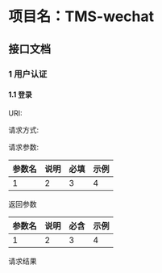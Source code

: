 # 项目名：TMS-wechat  
## 接口文档  
### 1 用户认证  
#### 1.1 登录  

URI:  

请求方式:  

请求参数:  

|参数名|说明|必填|示例|  
|---|---|---|---|  
|1|2|3|4|  

返回参数

|参数名|说明|必含|示例|  
|---|---|---|---|  
|1|2|3|4| 

请求结果


